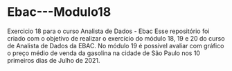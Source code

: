 # Ebac---Modulo18
Exercicio 18 para o curso Analista de Dados - Ebac
Esse repositório foi criado com o objetivo de realizar o exercício do módulo 18, 19 e 20 do curso de Analista de Dados da EBAC.
No módulo 19 é possível avaliar com gráfico o preço médio de venda da gasolina na cidade de São Paulo nos 10 primeiros dias de Julho de 2021.
